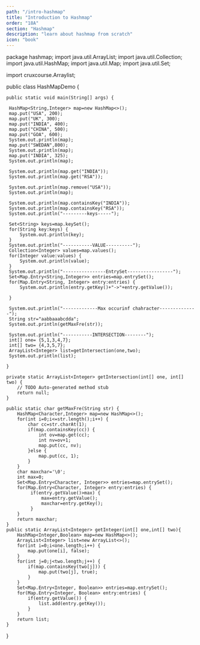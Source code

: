 ```yaml
---
path: "/intro-hashmap"
title: "Introduction to Hashmap"
order: "18A"
section: "Hashmap"
description: "learn about hashmap from scratch"
icon: "book"
---
```



package hashmap;
import java.util.ArrayList;
import java.util.Collection;
import java.util.HashMap;
import java.util.Map;
import java.util.Set;

import cruxcourse.Arraylist;

public class HashMapDemo {

	public static void main(String[] args) {
		
     HashMap<String,Integer> map=new HashMap<>();
     map.put("USA", 200);
     map.put("UK", 300);
     map.put("INDIA", 400);
     map.put("CHINA", 500);
     map.put("GOA", 600);
     System.out.println(map);
     map.put("SWEDAN",800);
     System.out.println(map);
     map.put("INDIA", 325);
     System.out.println(map);
     
     System.out.println(map.get("INDIA"));
     System.out.println(map.get("RSA"));
     
     System.out.println(map.remove("USA"));
     System.out.println(map);
     
     System.out.println(map.containsKey("INDIA"));
     System.out.println(map.containsKey("RSA"));
     System.out.println("---------keys-----");
     
     Set<String> keys=map.keySet();
     for(String key:keys) {
    	 System.out.println(key);
     }
     System.out.println("-----------VALUE----------");
     Collection<Integer> values=map.values();
     for(Integer value:values) {
    	 System.out.println(value);
     }
     System.out.println("----------------EntrySet-----------------");
     Set<Map.Entry<String,Integer>> entries=map.entrySet();
     for(Map.Entry<String, Integer> entry:entries) {
    	 System.out.println(entry.getKey()+"->"+entry.getValue());
    	 
     }
     
     System.out.println("-------------Max occurinf chahracter--------------");
     String str="aabbaaabcdda";
     System.out.println(getMaxFre(str));
     
     System.out.println("-----------INTERSECTION--------");
     int[] one= {5,1,3,4,7};
     int[] two= {4,3,5,7};
     ArrayList<Integer> list=getIntersection(one,two);
     System.out.println(list);
     
	}
	
	private static ArrayList<Integer> getIntersection(int[] one, int[] two) {
		// TODO Auto-generated method stub
		return null;
	}

	public static char getMaxFre(String str) {
		HashMap<Character,Integer> map=new HashMap<>();
		for(int i=0;i<=str.length();i++) {
			char cc=str.charAt(1);
			if(map.containsKey(cc)) {
				int ov=map.get(cc);
				int nv=ov+1;
				map.put(cc, nv);
			}else {
				map.put(cc, 1);
			}
		}
		char maxchar='\0';
		int max=0;
		Set<Map.Entry<Character, Integer>> entries=map.entrySet();
		for(Map.Entry<Character, Integer> entry:entries) {
			 if(entry.getValue()>max) {
				 max=entry.getValue();
				 maxchar=entry.getKey();
			 }
		}
		return maxchar;
	}
	public static ArrayList<Integer> getInteger(int[] one,int[] two){
		HashMap<Integer,Boolean> map=new HashMap<>();
		ArrayList<Integer> list=new ArrayList<>();
		for(int i=0;i<one.length;i++) {
			map.put(one[i], false);
		}
		for(int j=0;j<two.length;j++) {
			if(map.containsKey(two[j])) {
				map.put(two[j], true);
			}
		}
		Set<Map.Entry<Integer, Boolean>> entries=map.entrySet();
		for(Map.Entry<Integer, Boolean> entry:entries) {
			if(entry.getValue()) {
				list.add(entry.getKey());
			}
		}
		return list;
	}

}
